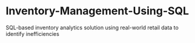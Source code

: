 # Inventory-Management-Using-SQL
 SQL-based inventory analytics solution using real-world retail data to identify inefficiencies
